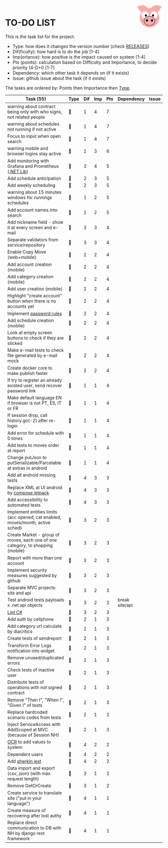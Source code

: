<img src="../site/MVC/Assets/images/pig.svg" width="85" align="right"/>

# TO-DO LIST

This is the task list for the project.

- Type: how does it changes the version number (check [RELEASES](RELEASES.md))
- Dif(ficulty): how hard is to do the job \[1-4\]
- Imp(ortance): how positive is the impact caused on system \[1-4\]
- Pts (points): calculation based on Difficulty and Importance, to decide priority (4-D+I) \[1-7\]
- Dependency: which other task it depends on (if it exists)
- Issue: github issue about the task (if it exists)

The tasks are ordered by: Points then Importance then [Type](RELEASES.md#legend).

| Task (55)                                                                      | Type     | Dif | Imp | Pts | Dependency     | Issue |
| ------------------------------------------------------------------------------ | -------- | --- | --- | --- | -------------- | ----- |
| warning about contract being only with who signs, not related people           | :sheep:  |  1  |  4  |  7  |                |       |
| warning about schedules not running if not active                              | :sheep:  |  1  |  4  |  7  |                |       |
| Focus to input when open search                                                | :ant:    |  1  |  4  |  7  |                |       |
| warning mobile and browser logins stay active                                  | :sheep:  |  1  |  3  |  6  |                |       |
| Add monitoring with Grafana and Prometheus ([.NET Lib])                        | :dragon: |  3  |  4  |  5  |                |       |
| Add schedule anticipation                                                      | :whale:  |  2  |  3  |  5  |                |       |
| Add weekly scheduling                                                          | :sheep:  |  2  |  3  |  5  |                |       |
| warning about 15 minutes windows for runnings schedules                        | :sheep:  |  1  |  2  |  5  |                |       |
| Add account names into search                                                  | :sheep:  |  1  |  2  |  5  |                |       |
| Add nickname field - show it at every screen and e-mail                        | :whale:  |  3  |  3  |  4  |                |       |
| Separate validators from service/repository                                    | :ant:    |  3  |  3  |  4  |                |       |
| Enable Copy Move (web+mobile)                                                  | :whale:  |  2  |  2  |  4  |                |       |
| Add account creation (mobile)                                                  | :whale:  |  2  |  2  |  4  |                |       |
| Add category creation (mobile)                                                 | :whale:  |  2  |  2  |  4  |                |       |
| Add user creation (mobile)                                                     | :whale:  |  2  |  2  |  4  |                |       |
| Highlight "create account" button when there is no accounts yet                | :sheep:  |  2  |  2  |  4  |                |       |
| Implement [password rules]                                                     | :sheep:  |  2  |  2  |  4  |                |       |
| Add schedule creation (mobile)                                                 | :sheep:  |  2  |  2  |  4  |                |       |
| Look at empty screen buttons to check if they are sticked                      | :ant:    |  2  |  2  |  4  |                |       |
| Make e-mail tests to check file generated by e-mail mock                       | :ant:    |  2  |  2  |  4  |                |       |
| Create docker core to make publish faster                                      | :ant:    |  2  |  2  |  4  |                |       |
| If try to register an already existed user, send recover password link         | :sheep:  |  1  |  1  |  4  |                |       |
| Make default language EN if browser is not PT, ES, IT or FR                    | :sheep:  |  1  |  1  |  4  |                |       |
| If session drop, call history.go(-2) after re-login                            | :sheep:  |  1  |  1  |  4  |                |       |
| Add error for schedule with 0 times                                            | :ant:    |  1  |  1  |  4  |                |       |
| Add tests to moves order at report                                             | :ant:    |  1  |  1  |  4  |                |       |
| Change putJson to putSerializable/Parcelable at extras in android              | :ant:    |  1  |  1  |  4  |                |       |
| Add all android missing tests                                                  | :ant:    |  4  |  3  |  3  |                |       |
| Replace XML at UI android by [compose jetpack]                                 | :ant:    |  4  |  3  |  3  |                |       |
| Add accessibility to automated tests                                           | :ant:    |  4  |  3  |  3  |                |       |
| Implement entities limits (acc opened, cat enabled, moves/month, active sched) | :dragon: |  3  |  2  |  3  |                |       |
| Create Market - group of moves, each one of one category, to shopping (mobile) | :whale:  |  3  |  2  |  3  |                |       |
| Report with more than one account                                              | :whale:  |  3  |  2  |  3  |                |       |
| Implement security measures suggested by github                                | :ant:    |  3  |  2  |  3  |                |       |
| Separate MVC projects: site and api                                            | :ant:    |  3  |  2  |  3  |                |       |
| Test android tests payloads x .net api objects                                 | :ant:    |  3  |  2  |  3  | break site/api |       |
| [Lint C#]                                                                      | :ant:    |  3  |  2  |  3  |                |       |
| Add auth by cellphone                                                          | :whale:  |  2  |  1  |  3  |                |       |
| Add category url calculate by diacritics                                       | :sheep:  |  2  |  1  |  3  |                |       |
| Create tests of sendreport                                                     | :ant:    |  2  |  1  |  3  |                |       |
| Transform Error Logs notification into widget                                  | :ant:    |  2  |  1  |  3  |                |       |
| Remove unused/duplicated errors                                                | :ant:    |  2  |  1  |  3  |                |       |
| Check tests of inactive user                                                   | :ant:    |  2  |  1  |  3  |                |       |
| Distribute tests of operations with not signed contract                        | :ant:    |  2  |  1  |  3  |                |       |
| Remove "Then I", "When I", "Given I" of tests                                  | :ant:    |  2  |  1  |  3  |                |       |
| Replace hardcoded scenario codes from tests                                    | :ant:    |  2  |  1  |  3  |                |       |
| Inject ServiceAccess with AddScoped at MVC (because of Session NH)             | :ant:    |  2  |  1  |  3  |                |       |
| [OCR] to add values to system                                                  | :dragon: |  4  |  2  |  2  |                |       |
| Dependent users                                                                | :dragon: |  4  |  2  |  2  |                |       |
| Add [gherkin jest]                                                             | :ant:    |  4  |  2  |  2  |                |       |
| Data import and export (csv, json) (with max request length)                   | :dragon: |  3  |  1  |  2  |                |       |
| Remove GetOrCreate                                                             | :ant:    |  3  |  1  |  2  |                |       |
| Create service to translate site ("put in your language")                      | :dragon: |  4  |  1  |  1  |                |       |
| Create measure of recovering after lost authy                                  | :sheep:  |  4  |  1  |  1  |                |       |
| Replace direct communication to DB with NH by django rest framework            | :ant:    |  4  |  1  |  1  |                |       |

[compose jetpack]: https://medium.com/@nglauber/jetpack-compose-o-framework-de-ui-do-android-para-os-pr%C3%B3ximos-10-anos-e19adf28e57e
[password rules]: https://cheatsheetseries.owasp.org/cheatsheets/Authentication_Cheat_Sheet.html#implement-proper-password-strength-controls
[gherkin jest]: https://www.npmjs.com/package/gherkin-jest
[Lint C#]: https://medium.com/@michaelparkerdev/linting-c-in-2019-stylecop-sonar-resharper-and-roslyn-73e88af57ebd
[OCR]: https://developers.google.com/ml-kit/vision/text-recognition/android
[.NET Lib]:https://github.com/prometheus-net/prometheus-net
